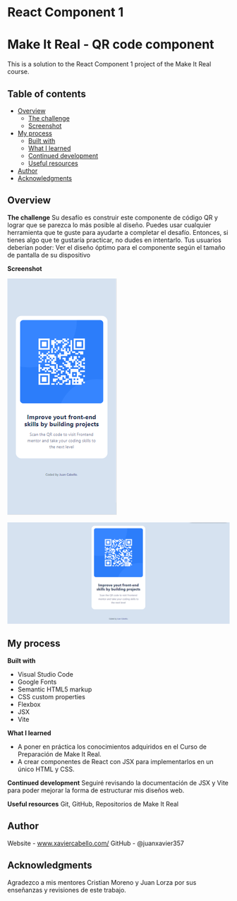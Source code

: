 # React Component 1

# Make It Real - QR code component
This is a solution to the React Component 1 project of the Make It Real course.

## Table of contents
- [Overview](#overview)
  - [The challenge](#the-challenge)
  - [Screenshot](#screenshot)
- [My process](#my-process)
  - [Built with](#built-with)
  - [What I learned](#what-i-learned)
  - [Continued development](#continued-development)
  - [Useful resources](#useful-resources)
- [Author](#author)
- [Acknowledgments](#acknowledgments)

## Overview

**The challenge**
  Su desafío es construir este componente de código QR y lograr que se parezca lo más posible al diseño.
  Puedes usar cualquier herramienta que te guste para ayudarte a completar el desafío. Entonces, si tienes algo que te gustaría practicar, no dudes en intentarlo.
  Tus usuarios deberían poder:
  Ver el diseño óptimo para el componente según el tamaño de pantalla de su dispositivo

**Screenshot**

  ![Mobile Design 2](https://github.com/juanxavier357/QR-code-component/blob/master/images/Movile%20Design%202.PNG)
  
  ![Wed Design 2](https://github.com/juanxavier357/QR-code-component/blob/master/images/Web%20Design%202.png)

## My process

**Built with**
* Visual Studio Code
* Google Fonts
* Semantic HTML5 markup
* CSS custom properties
* Flexbox
* JSX
* Vite

**What I learned**
* A poner en práctica los conocimientos adquiridos en el Curso de Preparación de Make It Real.
* A crear componentes de React con JSX para implementarlos en un único HTML y CSS.

**Continued development**
  Seguiré revisando la documentación de JSX y Vite para poder mejorar la forma de estructurar mis diseños web.

**Useful resources**
  Git, GitHub, Repositorios de Make It Real

## Author
  Website - www.xaviercabello.com/
  GitHub - @juanxavier357

## Acknowledgments
  Agradezco a mis mentores Cristian Moreno y Juan Lorza por sus enseñanzas y revisiones de este trabajo.

